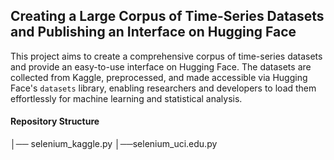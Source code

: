 ## Creating a Large Corpus of Time-Series Datasets and Publishing an Interface on Hugging Face ##

This project aims to create a comprehensive corpus of time-series datasets and provide an easy-to-use interface on Hugging Face. The datasets are collected from Kaggle, preprocessed, and made accessible via Hugging Face's `datasets` library, enabling researchers and developers to load them effortlessly for machine learning and statistical analysis.

#### Repository Structure ####

│── selenium_kaggle.py
│──selenium_uci.edu.py
